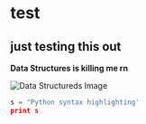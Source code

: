 # test

## just testing this out

**Data Structures is killing me rn**

![Data Structureds Image](https://cdn-images-1.medium.com/max/2000/0*I5vtdhUqmRJ1zI1e.jpg)

```python
s = "Python syntax highlighting'
print s
```

